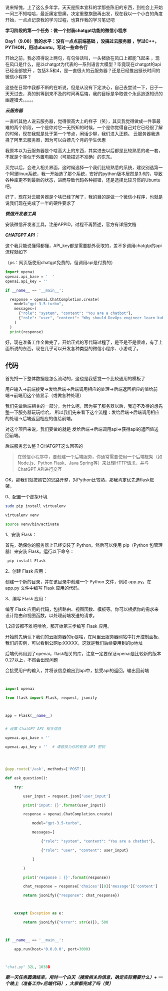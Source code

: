 
   说来惭愧，上了这么多年学，天天是照本宣科的学那些陈旧的东西，到社会上开始一问三不知哈哈，最近痛定思痛，决定重整旗鼓再出发，现在我以一个小白的角度开始，一点点记录我的学习过程，也算作我的学习笔记吧
  
**学习阶段的第一个任务：做一个封装chatgpt功能的微信小程序**


**Day1（9.08）我的水平：没有一点点前端基础 ，没搞过云服务器 ，学过C++，PYTHON，用过ubuntu，写过一些命令行**

   开始之前，我必须得说上两句，有句俗话叫，一头猪放在风口上都能飞起来 ，现在风口是什么，是以chatgpt为代表的一系列语言大模型？毕竟现在chatgpt的api已经全部放开 ，包括3.5和4，是一直很火的云服务器？还是已经推出挺长时间的微信小程序？

这些在日常中我都不断的在听说，但是从没有下定决心，自己去尝试一下，日子一天天过去，真的别等到来不及的时间再后悔，我的目标是争取做个永远追逐知识的幽邃猎犬。。。。。
   

***云服务器***


一直听其他人说云服务器，觉得很高大上的样子（笑），其实我觉得做成一件事最难的两个阶段，一个是你对它一无所知的时候，一个是你觉得自己对它已经很了解的时候，现在我就是处于第一个节点，闲话少聊，我们进入正题。
云服务器我选择了阿里云服务器，因为可以白嫖几个月的学生优惠

我原本以为云服务器是个啥高大上的东西，其实进去以后都是比较熟悉的老一套，不就是个类似于外置电脑的（可能描述不准确）的东东。

买完以后，会进入相关界面，这时候选择一个我们比较熟悉的系统，建议别选第一个阿里linux系统，我一开始选了那个系统，安好的python版本居然是3.6的，导致各种库更不到最新的状态，进而导致代码各种报错，还是选择比较习惯的Ubuntu吧。

好了，现在对云服务器是个啥已经了解了，我的目的是做一个微信小程序，也就是说我们现在完成了一半的硬件要求了


***微信开发者工具***


安装微信开发者工具，注册APPID，过程不再赘述，官方有详细文档


***CHATGPT API：***


这个我只能说懂得都懂，API_key都是需要额外获取的，差不多调用chatgtp的api流程就如下

（ps：网页版使用chatgpt免费的，但调用api是付费的）


```python
import openai
openai.api_base = '  '
openai.api_key = ''

if __name__ == '__main__':

  response = openai.ChatCompletion.create(
    model="gpt-3.5-turbo",
    messages=[
      {"role": "system", "content": "You are a chatbot"},
      {"role": "user", "content": "Why should DevOps engineer learn kubernetes?"},
    ]
  )
  print(response)
```


好，现在准备工作全做完了，开始正式的写代码过程了，是不是不是很难，有了上面所说的东西，现在几乎可以开发各种类型的微信小程序、小游戏了。



## 代码


首先捋一下整体数据是怎么流动的，这也是我感觉一个比较通用的模板了

用户输入->前端接受->发给后端->后端调用相应的处理->后端返回相应的值给前端->前端用这个值显示（或做各种处理）

我们先做后端相关的一部分，为什么呢，因为买了服务器以后，我迫不及待的想先整一下服务器玩玩哈哈，  所以我们先来看下这个流程：发给后端->后端调用相应的处理->后端返回相应的值给前端。


对这个项目来说，我们要做的就是 发给后端->后端调用api->获得api的返回值送回前端。

后端服务怎么整？CHATGPT这么回答的

> 在微信小程序中，要创建一个后端服务，你通常需要使用一个后端框架（如Node.js、Python Flask、Java Spring等）来处理HTTP请求，并与ChatGPT API进行交互



OK，那我们就按照它的思路开整，对Python比较熟，那我肯定优先选flask框架。


0、配置一个虚拟环境

```bash
sudo pip install virtualenv

virtualenv venv

source venv/bin/activate

```


1、安装 Flask：

首先，确保你的服务器上已经安装了 Python。然后可以使用 pip（Python 包管理器）来安装 Flask。运行以下命令：

```bash
 pip install Flask 
```


 2、创建 Flask 应用：

创建一个新的目录，并在该目录中创建一个 Python 文件，例如 app.py。在 app.py 文件中编写 Flask 应用的代码。



3、编写 Flask 应用：

编写 Flask 应用的代码，包括路由、视图函数、模板等。你可以根据你的需求来设计路由和视图函数，以处理前端发送的请求。

1,2应该都不难吧哈哈，那开始第三步编写 Flask 应用。

开始前先确认下我们的云服务器的ip是啥，在阿里云服务器网站中打开控制面板、我们的实例，可以看到公网ip:XXXXX，这就是我们后续要用到的ip地址


后端代码用到了openai，flask相关的库，注意一定要保证openai是比较新的版本0.27以上，不然会出现问题

会接受用户的输入，并将该信息输出到api中，接受api的返回，输出回前端


```python


import openai

from flask import Flask, request, jsonify



app = Flask(__name__)


# 设置 ChatGPT API 相关信息

openai.api_base = ''

openai.api_key = ''  # 请替换为你的有效 API 密钥




@app.route('/ask', methods=['POST'])

def ask_question():

    try:

        user_input = request.json['user_input']

        print('input: {}'.format(user_input))

        response = openai.ChatCompletion.create(

            model="gpt-3.5-turbo",

            messages=[

                {"role": "system", "content": "You are a chatbot"},

                {"role": "user", "content": user_input}

            ]

        )

        print('response : {}'.format(response))

        chat_response = response['choices'][0]['message']['content']

        return jsonify({"response": chat_response})



    except Exception as e:

        return jsonify({"error": str(e)}), 500



if __name__ == '__main__':

    app.run(host='0.0.0.0', port=3000)



"chat.py" 32L, 1038B                                                                                                                                                    32,0-1        All
```


***第一天任务圆满结束，用时一个白天（搜索相关的信息，确定实际需要什么）+ 一个晚上（准备工作+后端代码），大家都完成了吗（笑）***








